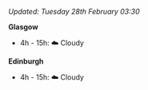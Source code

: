 *Updated: Tuesday 28th February 03:30*

**Glasgow**

* 4h - 15h: :cloud: Cloudy

**Edinburgh**

* 4h - 15h: :cloud: Cloudy
